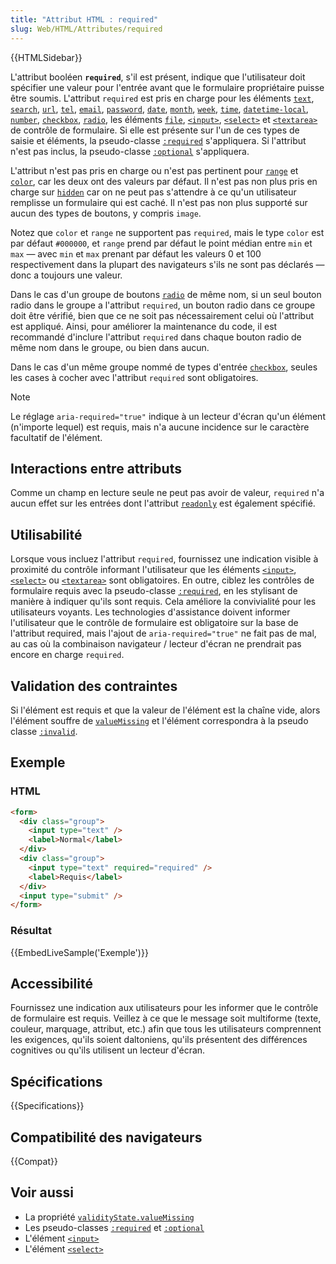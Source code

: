 ```yaml
---
title: "Attribut HTML : required"
slug: Web/HTML/Attributes/required
---
```


{{HTMLSidebar}}

L'attribut booléen **`required`**, s'il est présent, indique que l'utilisateur doit spécifier une valeur pour l'entrée avant que le formulaire propriétaire puisse être soumis. L'attribut `required` est pris en charge pour les éléments [`text`](/fr/docs/Web/HTML/Element/Input/text), [`search`](/fr/docs/Web/HTML/Element/Input/search), [`url`](/fr/docs/Web/HTML/Element/Input/url), [`tel`](/fr/docs/Web/HTML/Element/Input/tel), [`email`](/fr/docs/Web/HTML/Element/Input/email), [`password`](/fr/docs/Web/HTML/Element/Input/password), [`date`](/fr/docs/Web/HTML/Element/Input/date), [`month`](< /fr/docs/Web/HTML/Element/Input/month>), [`week`](/fr/docs/Web/HTML/Element/Input/week), [`time`](/fr/docs/Web/HTML/Element/Input/time), [`datetime-local`](/fr/docs/Web/HTML/Element/Input/datetime-local), [`number`](/fr/docs/Web/HTML/Element/Input/number), [`checkbox`](/fr/docs/Web/HTML/Element/Input/checkbox), [`radio`](/fr/docs/Web/HTML/Element/Input/radio), les éléments [`file`](/fr/docs/Web/HTML/Element/Input/file), [`<input>`](/fr/docs/Web/HTML/Element/Input), [`<select>`](/fr/docs/Web/HTML/Element/select) et [`<textarea>`](/fr/docs/Web/HTML/Element/Textarea) de contrôle de formulaire. Si elle est présente sur l'un de ces types de saisie et éléments, la pseudo-classe [`:required`](/fr/docs/Web/CSS/:required) s'appliquera. Si l'attribut n'est pas inclus, la pseudo-classe [`:optional`](/fr/docs/Web/CSS/:optional) s'appliquera.

L'attribut n'est pas pris en charge ou n'est pas pertinent pour [`range`](/fr/docs/Web/HTML/Element/Input/range) et [`color`](/fr/docs/Web/HTML/Element/Input/color), car les deux ont des valeurs par défaut. Il n'est pas non plus pris en charge sur [`hidden`](/fr/docs/Web/HTML/Element/Input/hidden) car on ne peut pas s'attendre à ce qu'un utilisateur remplisse un formulaire qui est caché. Il n'est pas non plus supporté sur aucun des types de boutons, y compris `image`.

Notez que `color` et `range` ne supportent pas `required`, mais le type `color` est par défaut `#000000`, et `range` prend par défaut le point médian entre `min` et `max` — avec `min` et `max` prenant par défaut les valeurs 0 et 100 respectivement dans la plupart des navigateurs s'ils ne sont pas déclarés — donc a toujours une valeur.

Dans le cas d'un groupe de boutons [`radio`](/fr/docs/Web/HTML/Element/Input/radio) de même nom, si un seul bouton radio dans le groupe a l'attribut `required`, un bouton radio dans ce groupe doit être vérifié, bien que ce ne soit pas nécessairement celui où l'attribut est appliqué. Ainsi, pour améliorer la maintenance du code, il est recommandé d'inclure l'attribut `required` dans chaque bouton radio de même nom dans le groupe, ou bien dans aucun.

Dans le cas d'un même groupe nommé de types d'entrée [`checkbox`](/fr/docs/Web/HTML/Element/Input/checkbox), seules les cases à cocher avec l'attribut `required` sont obligatoires.

> [!NOTE]
> Le réglage `aria-required="true"` indique à un lecteur d'écran qu'un élément (n'importe lequel) est requis, mais n'a aucune incidence sur le caractère facultatif de l'élément.

## Interactions entre attributs

Comme un champ en lecture seule ne peut pas avoir de valeur, `required` n'a aucun effet sur les entrées dont l'attribut [`readonly`](readonly) est également spécifié.

## Utilisabilité

Lorsque vous incluez l'attribut `required`, fournissez une indication visible à proximité du contrôle informant l'utilisateur que les éléments [`<input>`](/fr/docs/Web/HTML/Element/Input), [`<select>`](/fr/docs/Web/HTML/Element/select) ou [`<textarea>`](/fr/docs/Web/HTML/Element/Textarea) sont obligatoires. En outre, ciblez les contrôles de formulaire requis avec la pseudo-classe [`:required`](/fr/docs/Web/CSS/:required), en les stylisant de manière à indiquer qu'ils sont requis. Cela améliore la convivialité pour les utilisateurs voyants. Les technologies d'assistance doivent informer l'utilisateur que le contrôle de formulaire est obligatoire sur la base de l'attribut required, mais l'ajout de `aria-required="true"` ne fait pas de mal, au cas où la combinaison navigateur / lecteur d'écran ne prendrait pas encore en charge `required`.

## Validation des contraintes

Si l'élément est requis et que la valeur de l'élément est la chaîne vide, alors l'élément souffre de [`valueMissing`](/fr/docs/Web/API/ValidityState/valueMissing) et l'élément correspondra à la pseudo classe [`:invalid`](/fr/docs/Web/CSS/:invalid).

## Exemple

### HTML

```html
<form>
  <div class="group">
    <input type="text" />
    <label>Normal</label>
  </div>
  <div class="group">
    <input type="text" required="required" />
    <label>Requis</label>
  </div>
  <input type="submit" />
</form>
```

### Résultat

{{EmbedLiveSample('Exemple')}}

## Accessibilité

Fournissez une indication aux utilisateurs pour les informer que le contrôle de formulaire est requis. Veillez à ce que le message soit multiforme (texte, couleur, marquage, attribut, etc.) afin que tous les utilisateurs comprennent les exigences, qu'ils soient daltoniens, qu'ils présentent des différences cognitives ou qu'ils utilisent un lecteur d'écran.

## Spécifications

{{Specifications}}

## Compatibilité des navigateurs

{{Compat}}

## Voir aussi

- La propriété [`validityState.valueMissing`](/fr/docs/Web/API/validityState/valueMissing)
- Les pseudo-classes [`:required`](/fr/docs/Web/CSS/:required) et [`:optional`](/fr/docs/Web/CSS/:optional)
- L'élément [`<input>`](/fr/docs/Web/HTML/Element/Input)
- L'élément [`<select>`](/fr/docs/Web/HTML/Element/select)
